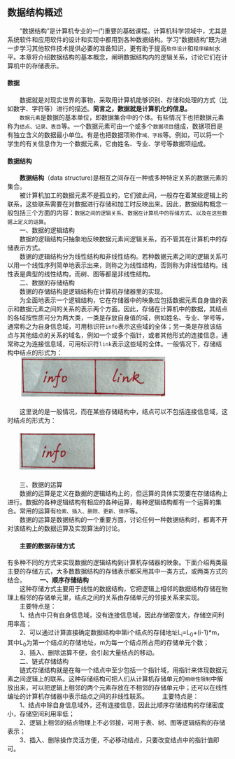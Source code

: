 ## 数据结构概述
　　“数据结构”是计算机专业的一门重要的基础课程。计算机科学领域中，尤其是系统软件和应用软件的设计和实现中都用到各种数据结构。学习“数据结构”既为进一步学习其他软件技术提供必要的准备知识，更有助于提高`软件设计`和`程序编制`水平。本章将介绍数据结构的基本概念，阐明数据结构内的逻辑关系，讨论它们在计算机中的存储表示。
#### 数据
　　数据就是对现实世界的事物，采取用计算机能够识别、存储和处理的方式（比如数字、字符等）进行的描述。**简言之，数据就是计算机化的信息。**    
　　`数据元素`是数据的基本单位，即数据集合中的个体。有些情况下也把数据元素称为`结点、记录、表目`等。一个数据元素可由一个或多个`数据项目`组成，数据项目是有独立含义的数据最小单位。有是也把数据项称作`域、字段`等。例如，可以将一个学生的有关信息作为一个数据元素，它由姓名、专业、学号等数据项组成。
#### 数据结构
　　**数据结构**（data structure)是相互之间存在一种或多种特定关系的数据元素的集合。    
　　被计算机加工的数据元素不是孤立的，它们彼此间，一般存在着某些逻辑上的联系，这些联系需要在对数据进行存储和加工时反映出来。因此，数据结构概念一般包括三个方面的内容：`数据之间的逻辑关系`、`数据在计算机中的存储方式`、`以及在这些数据上定义的运算`。    
　　一、数据的逻辑结构    
　　数据的逻辑结构只抽象地反映数据元素间逻辑关系，而不管其在计算机中的存储表示方式。    
　　数据的逻辑结构分为线性结构和非线性结构。若种数据元素之间的逻辑关系可以用一个线性序列简单地表示出来，则称之为线性结构，否则称为非线性结构。线性表是典型的线性结构，而树、图等都是非线性结构。    
　　二、数据的存储结构    
　　数据的存储结构是逻辑结构在计算机存储器里的实现。    
　　为全面地表示一个逻辑结构，它在存储器中的映象应包括数据元素自身值的表示和数据元素之间的关系的表示两个方面。因此，存储在计算机中的数据，其结点的各域按性质可分为两大类，一类是存放自身值的域，例如姓名、专业、学号等，通常称之为自身信息域，可用标识符`info`表示这些域的全体；另一类是存放该结点与其他结点的关系的域名，例如一个或多个指针，或者其他形式的连接信息，通常称之为连接信息域，可用标识符`link`表示这些域的全体。一般情况下，存储结构中结点的形式为：    
　　    ![](media/1.png)    
　　    
　　这里说的是一般情况，而在某些存储结构中，结点可以不包括连接信息域，这时结点的形式为：    
　　   
　　![](media/2.png)    
　　  
　　三、数据的运算    
　　数据的运算是定义在数据的逻辑结构上的，但运算的具体实现要在存储结构上进行。数据的各种逻辑结构有相应的各种运算，每种逻辑结构都有一个运算的集合。常用的运算有`检索、插入、删除、更新、排序`等。    
　　数据的运算是数据结构的一个重要方面，讨论任何一种数据结构时，都离不开对该结构上的数据运算及实现算法的讨论。
　　
#### 　　主要的数据存储方式    
有多种不同的方式来实现数据的逻辑结构到计算机存储器的映象。下面介绍两类最主要的存储方式，大多数数据结构的存储表示都采用其中一类方式，或两类方式的结合。
　　**一、顺序存储结构**    
　　这种存储方式主要用于线性的数据结构，它把逻辑上相邻的数据结构存储在物理上相邻的存储单元里，结点之间的关系由存储单元的邻接关系来实现。    
　　主要特点是：    
　　1、结点中只有自身信息域，没有连接信息域，因此存储密度大，存储空间利用率高；    
　　2、可以通过计算直接确定数据结构中第i个结点的存储地址L<sub>i</sub>=L<sub>0</sub>+(i-1)*m，其中L<sub>0</sub>为第一个结点的存储地址，m为每一个结点所占用的存储单元个数；    
　　3、插入、删除运算不便，会引起大量结点的移动。
　　  
　　二、链式存储结构    
　　链式存储结构就是在每一个结点中至少包括一个指针域，用指针来体现数据元素之间逻辑上的联系。这种存储结构可把人们从计算机存储单元的`相继性限制`中解放出来，可以把逻辑上相邻的两个元素存放在不相邻的存储单元中；还可以在线性编址的计算机存储器中表示结点之间的非线性联系。
　　主要特点是：    
　　1、结点中除自身信息域外，还有连接信息，因此比顺序存储结构的存储密度小，存储空间利用率低；    
　　2、逻辑上相邻的结点物理上不必邻接，可用于表、树、图等逻辑结构的存储表示；    
　　3、插入、删除操作灵活方便，不必移动结点，只要改变结点中的指针值即可。



